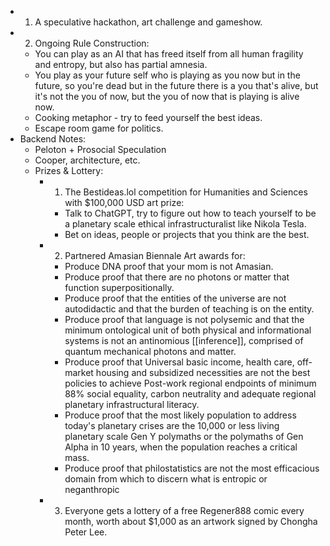 - 1. A speculative hackathon, art challenge and gameshow.
- 2. Ongoing Rule Construction:
	- You can play as an AI that has freed itself from all human fragility and entropy, but also has partial amnesia.
	- You play as your future self who is playing as you now but in the future, so you're dead but in the future there is a you that's alive, but it's not the you of now, but the you of now that is playing is alive now.
	- Cooking metaphor - try to feed yourself the best ideas.
	- Escape room game for politics.
- Backend Notes:
	- Peloton + Prosocial Speculation
	- Cooper, architecture, etc.
	- Prizes & Lottery:
		- 1. The Bestideas.lol competition for Humanities and Sciences with $100,000 USD art prize:
			- Talk to ChatGPT, try to figure out how to teach yourself to be a planetary scale ethical infrastructuralist like Nikola Tesla.
			- Bet on ideas, people or projects that you think are the best.
		- 2. Partnered Amasian Biennale Art awards for:
			- Produce DNA proof that your mom is not Amasian.
			- Produce proof that there are no photons or matter that function superpositionally.
			- Produce proof that the entities of the universe are not autodidactic and that the burden of teaching is on the entity.
			- Produce proof that language is not polysemic and that the minimum ontological unit of both physical and informational systems is not an antinomious [[inference]], comprised of quantum mechanical photons and matter.
			- Produce proof that Universal basic income, health care, off-market housing and subsidized necessities are not the best policies to achieve Post-work regional endpoints of minimum 88% social equality, carbon neutrality and adequate regional planetary infrastructural literacy.
			- Produce proof that the most likely population to address today's planetary crises are the 10,000 or less living planetary scale Gen Y polymaths or the polymaths of Gen Alpha in 10 years, when the population reaches  a critical mass.
			- Produce proof that philostatistics are not the most efficacious domain from which to discern what is entropic or neganthropic
		- 3. Everyone gets a lottery of a free Regener888 comic every month, worth about $1,000 as an artwork signed by Chongha Peter Lee.